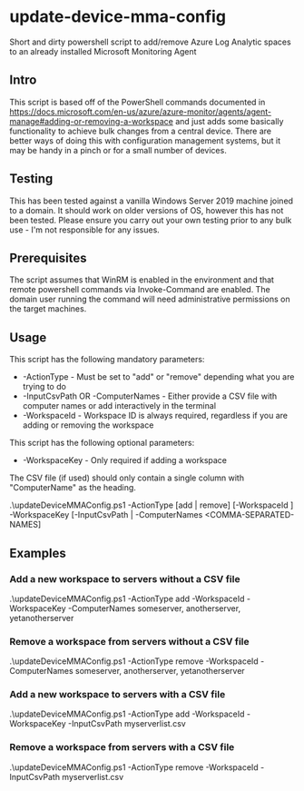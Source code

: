 # update-device-mma-config
Short and dirty powershell script to add/remove Azure Log Analytic spaces to an already installed Microsoft Monitoring Agent

## Intro
This script is based off of the PowerShell commands documented in https://docs.microsoft.com/en-us/azure/azure-monitor/agents/agent-manage#adding-or-removing-a-workspace and just adds some basically functionality to achieve bulk changes from a central device. There are better ways of doing this with configuration management systems, but it may be handy in a pinch or for a small number of devices.

## Testing
This has been tested against a vanilla Windows Server 2019 machine joined to a domain. It should work on older versions of OS, however this has not been tested. Please ensure you carry out your own testing prior to any bulk use - I'm not responsible for any issues.

## Prerequisites
The script assumes that WinRM is enabled in the environment and that remote powershell commands via Invoke-Command are enabled. The domain user running the command will need administrative permissions on the target machines.

## Usage
This script has the following mandatory parameters:
* -ActionType - Must be set to "add" or "remove" depending what you are trying to do
* -InputCsvPath OR -ComputerNames - Either provide a CSV file with computer names or add interactively in the terminal
* -WorkspaceId - Workspace ID is always required, regardless if you are adding or removing the workspace

This script has the following optional parameters:
* -WorkspaceKey - Only required if adding a workspace

The CSV file (if used) should only contain a single column with "ComputerName" as the heading.

.\updateDeviceMMAConfig.ps1 -ActionType [add | remove] [-WorkspaceId <WORKSPACE-ID>] -WorkspaceKey <WORKSPACE-KEY> [-InputCsvPath <PATH-TO-CSV> | -ComputerNames <COMMA-SEPARATED-NAMES]

## Examples

### Add a new workspace to servers without a CSV file

.\updateDeviceMMAConfig.ps1 -ActionType add -WorkspaceId <WORKSPACE-ID> -WorkspaceKey <WORKSPACE-KEY> -ComputerNames someserver, anotherserver, yetanotherserver
  
### Remove a workspace from servers without a CSV file

.\updateDeviceMMAConfig.ps1 -ActionType remove -WorkspaceId <WORKSPACE-ID> -ComputerNames someserver, anotherserver, yetanotherserver
  
  
### Add a new workspace to servers with a CSV file

.\updateDeviceMMAConfig.ps1 -ActionType add -WorkspaceId <WORKSPACE-ID> -WorkspaceKey <WORKSPACE-KEY> -InputCsvPath myserverlist.csv
  
### Remove a workspace from servers with a CSV file

.\updateDeviceMMAConfig.ps1 -ActionType remove -WorkspaceId <WORKSPACE-ID> -InputCsvPath myserverlist.csv
  
  
